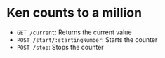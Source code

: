 # Ken counts to a million

- `GET /current`: Returns the current value
- `POST /start/:startingNumber`: Starts the counter
- `POST /stop`: Stops the counter
